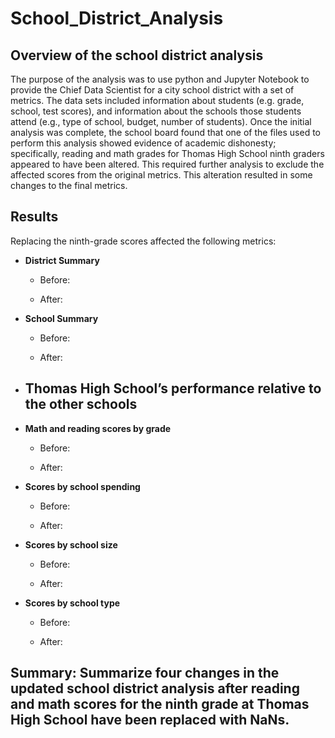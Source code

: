 # School_District_Analysis

## Overview of the school district analysis
The purpose of the analysis was to use python and Jupyter Notebook to provide the Chief Data Scientist for a city school district with a set of metrics. The data sets included information about students (e.g. grade, school, test scores), and information about the schools those students attend (e.g., type of school, budget, number of students). Once the initial analysis was complete, the school board found that one of the files used to perform this analysis showed evidence of academic dishonesty; specifically, reading and math grades for Thomas High School ninth graders appeared to have been altered. This required further analysis to exclude the affected scores from the original metrics. This alteration resulted in some changes to the final metrics.

## Results
Replacing the ninth-grade scores affected the following metrics:

- **District Summary**
  - Before:
  
  
  - After: 
  

- **School Summary**
  - Before:
  
  
  - After: 
  

- **Thomas High School’s performance relative to the other schools**
  - 


- **Math and reading scores by grade**
  - Before:
  
  
  - After: 
  

- **Scores by school spending**
  - Before:
  
  
  - After: 
  

- **Scores by school size**
  - Before:
  
  
  - After: 
  

- **Scores by school type**
  - Before:
  
  
  - After: 
  

## Summary: Summarize four changes in the updated school district analysis after reading and math scores for the ninth grade at Thomas High School have been replaced with NaNs.

